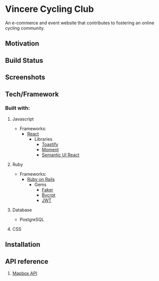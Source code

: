# Vincere Cycling Club

An e-commerce and event website that contributes to fostering an online cycling community.

## Motivation

## Build Status

## Screenshots

## Tech/Framework

### Built with:

1.  Javascript
    - Frameworks:
      - [React](https://reactjs.org/)
        - Libraries
          - [Toastify](https://www.npmjs.com/package/react-toastify)
          - [Moment](https://www.npmjs.com/package/react-moment)
          - [Semantic UI React](https://react.semantic-ui.com/)
2.  Ruby

    - Frameworks:
      - [Ruby on Rails](https://guides.rubyonrails.org/getting_started.html)
        - Gems
          - [Faker](https://github.com/faker-ruby/faker)
          - [Bycrpt](https://github.com/codahale/bcrypt-ruby)
          - [JWT]()

3.  Database
    - PostgreSQL
4.  CSS

## Installation

## API reference

1. [Mapbox API](https://docs.mapbox.com/api/)
